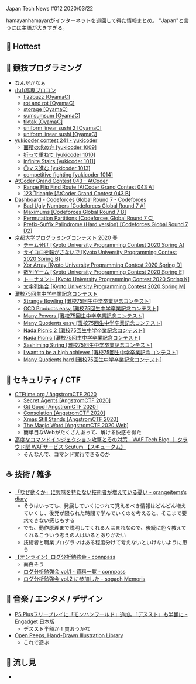 Japan Tech News #012 2020/03/22

hamayanhamayanがインターネットを巡回して得た情報まとめ。
"Japan"と言うには主語が大きすぎる。

## 🎉 Hottest



## 💪 競技プログラミング

- なんだかなぁ
- [小山高専プロコン](https://www.hackerrank.com/oyamac)
	- [fizzbuzz [OyamaC]](https://www.hamayanhamayan.com/entry/2020/03/21/164438)
	- [rot and rot [OyamaC]](https://www.hamayanhamayan.com/entry/2020/03/21/164539)
	- [storage [OyamaC]](https://www.hamayanhamayan.com/entry/2020/03/21/164657)
	- [sumsumsum [OyamaC]](https://www.hamayanhamayan.com/entry/2020/03/21/164757)
	- [tiktak [OyamaC]](https://www.hamayanhamayan.com/entry/2020/03/21/164858)
	- [uniform linear sushi 2 [OyamaC]](https://www.hamayanhamayan.com/entry/2020/03/21/164959)
	- [uniform linear sushi [OyamaC]](https://www.hamayanhamayan.com/entry/2020/03/21/165101)
- [yukicoder contest 241 - yukicoder](https://yukicoder.me/contests/256)
	- [面積の求め方 [yukicoder 1009]](https://www.hamayanhamayan.com/entry/2020/03/21/135746)
	- [折って重ねて [yukicoder 1010]](https://www.hamayanhamayan.com/entry/2020/03/21/135845)
	- [Infinite Stairs [yukicoder 1011]](https://www.hamayanhamayan.com/entry/2020/03/21/135946)
	- [〇マス進む [yukicoder 1013]](https://www.hamayanhamayan.com/entry/2020/03/21/140206)
	- [competitive fighting [yukicoder 1014]](https://www.hamayanhamayan.com/entry/2020/03/21/140305)
- [AtCoder Grand Contest 043 - AtCoder](https://atcoder.jp/contests/agc043)
	- [Range Flip Find Route [AtCoder Grand Contest 043 A]](https://www.hamayanhamayan.com/entry/2020/03/22/003736)
	- [123 Triangle [AtCoder Grand Contest 043 B]](https://www.hamayanhamayan.com/entry/2020/03/22/020306)
- [Dashboard - Codeforces Global Round 7 - Codeforces](https://codeforces.com/contest/1326)
	- [Bad Ugly Numbers [Codeforces Global Round 7 A]](https://www.hamayanhamayan.com/entry/2020/03/22/000945)
	- [Maximums [Codeforces Global Round 7 B]](https://www.hamayanhamayan.com/entry/2020/03/22/001046)
	- [Permutation Partitions [Codeforces Global Round 7 C]](https://www.hamayanhamayan.com/entry/2020/03/22/001147)
	- [Prefix-Suffix Palindrome (Hard version) [Codeforces Global Round 7 D2]](https://www.hamayanhamayan.com/entry/2020/03/22/001248)
- [京都大学プログラミングコンテスト 2020 春](https://www.kupc.jp/#/2020%20%E6%98%A5/)
	- [チーム分け [Kyoto University Programming Contest 2020 Spring A]](https://www.hamayanhamayan.com/entry/2020/03/21/205310)
	- [サイコロを転がさないで [Kyoto University Programming Contest 2020 Spring B]](https://www.hamayanhamayan.com/entry/2020/03/21/205442)
	- [Xor Array [Kyoto University Programming Contest 2020 Spring D]](https://www.hamayanhamayan.com/entry/2020/03/21/205557)
	- [数列ゲーム [Kyoto University Programming Contest 2020 Spring E]](https://www.hamayanhamayan.com/entry/2020/03/21/205712)
	- [トーナメント [Kyoto University Programming Contest 2020 Spring K]](https://www.hamayanhamayan.com/entry/2020/03/21/205810)
	- [文字列集合 [Kyoto University Programming Contest 2020 Spring M]](https://www.hamayanhamayan.com/entry/2020/03/21/205857)
- [灘校75回生中学卒業記念コンテスト](https://www.hackerrank.com/75th)
	- [Strange Bowling [灘校75回生中学卒業記念コンテスト]](https://www.hamayanhamayan.com/entry/2020/03/21/172712)
	- [GCD Products easy [灘校75回生中学卒業記念コンテスト]](https://www.hamayanhamayan.com/entry/2020/03/21/172834)
	- [Many Powers [灘校75回生中学卒業記念コンテスト]](https://www.hamayanhamayan.com/entry/2020/03/21/172936)
	- [Many Quotients easy [灘校75回生中学卒業記念コンテスト]](https://www.hamayanhamayan.com/entry/2020/03/21/173032)
	- [Nada Picnic 2 [灘校75回生中学卒業記念コンテスト]](https://www.hamayanhamayan.com/entry/2020/03/21/173133)
	- [Nada Picnic [灘校75回生中学卒業記念コンテスト]](https://www.hamayanhamayan.com/entry/2020/03/21/173234)
	- [Sashiming String [灘校75回生中学卒業記念コンテスト]](https://www.hamayanhamayan.com/entry/2020/03/21/173355)
	- [I want to be a high achiever [灘校75回生中学卒業記念コンテスト]](https://www.hamayanhamayan.com/entry/2020/03/21/192931)
	- [Many Quotients hard [灘校75回生中学卒業記念コンテスト]](https://www.hamayanhamayan.com/entry/2020/03/21/193033)


## 👻 セキュリティ / CTF

- [CTFtime.org / ångstromCTF 2020](https://ctftime.org/event/982)
	- [Secret Agents [AngstromCTF 2020]](https://www.hamayanhamayan.com/entry/2020/03/20/045612)
	- [Git Good [AngstromCTF 2020]](https://www.hamayanhamayan.com/entry/2020/03/20/045131)
	- [Consolation [AngstromCTF 2020]](https://www.hamayanhamayan.com/entry/2020/03/20/044118)
	- [Xmas Still Stands [AngstromCTF 2020]](https://www.hamayanhamayan.com/entry/2020/03/20/043018)
	- [The Magic Word [AngstromCTF 2020 Web]](https://www.hamayanhamayan.com/entry/2020/03/20/042117)
    - 簡単目なWebがたくさんあって、解ける快感を得た
- [高度なコマンドインジェクション攻撃とその対策 - WAF Tech Blog ｜ クラウド型 WAFサービス Scutum 【スキュータム】](https://www.scutum.jp/information/waf_tech_blog/2020/03/waf-blog-064.html)
	- そんなんで、コマンド実行できるのか

## ☕ 技術 / 雑多

- [「なぜ動くか」に興味を持たない技術者が増えている憂い - orangeitems’s diary](https://www.orangeitems.com/entry/2020/03/19/095605)
	- そうはいっても、発展していくにつれて覚えるべき情報はどんどん増えていくし、後発が限られた時間で学んでいくのを考えると、そこまで要求できない感じもする
	- でも、動作原理まで説明してくれる人はまれなので、後続に色々教えてくれるこういう考えの人はいるとありがたい
	- 技術者と職業プログラマはある程度分けて考えないといけないように思う
- [【オンライン】ログ分析勉強会 - connpass](https://loganalytics.connpass.com/event/171272/)
	- 面白そう
	- [ログ分析勉強会 vol.1 - 資料一覧 - connpass](https://loganalytics.connpass.com/event/19614/presentation/)
	- [ログ分析勉強会 vol.2 に参加した - sogaoh Memoris](https://sogaoh.hatenablog.com/entry/2020/02/01/152258)

## 🎵 音楽 / エンタメ / デザイン

- [PS Plusフリープレイに「モンハンワールド」追加。「デススト」も半額に - Engadget 日本版](https://japanese.engadget.com/jp-2020-03-18-ps-plus.html)
    - デススト半額か！買おうかな
- [Open Peeps, Hand-Drawn Illustration Library](https://www.openpeeps.com/)
	- これで遊ぶ

## 👀 流し見

- 
